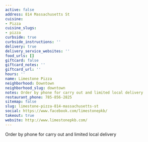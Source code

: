 ```yaml
---
active: false
address: 814 Massachusetts St
cuisine:
- Pizza
cuisine_slugs:
- pizza
curbside: true
curbside_instructions: ''
delivery: true
delivery_service_websites: ''
food_urls: []
giftcard: false
giftcard_notes: ''
giftcard_url: ''
hours: ''
name: Limestone Pizza
neighborhood: Downtown
neighborhood_slug: downtown
notes: Order by phone for carry out and limited local delivery
restaurant_phone: 785-856-2825
sitemap: false
slug: limestone-pizza-814-massachusetts-st
social: https://www.facebook.com/limestonepkb/
takeout: true
website: http://www.limestonepkb.com/
---
```


Order by phone for carry out and limited local delivery